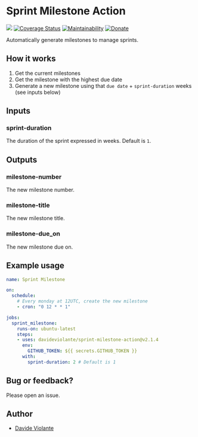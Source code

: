 # Sprint Milestone Action
[![](https://github.com/davideviolante/sprint-milestone-action/workflows/Node.js%20CI/badge.svg)](https://github.com/DavideViolante/sprint-milestone-action/actions?query=workflow%3A%22Node.js+CI%22) [![Coverage Status](https://coveralls.io/repos/github/DavideViolante/sprint-milestone-action/badge.svg?branch=master)](https://coveralls.io/github/DavideViolante/sprint-milestone-action?branch=master) [![Maintainability](https://api.codeclimate.com/v1/badges/60f9b3a6b4177a0bfe77/maintainability)](https://codeclimate.com/github/DavideViolante/sprint-milestone-action/maintainability) [![Donate](https://img.shields.io/badge/paypal-donate-179BD7.svg)](https://www.paypal.me/dviolante)

Automatically generate milestones to manage sprints.

## How it works
1. Get the current milestones
2. Get the milestone with the highest due date
3. Generate a new milestone using that `due date` + `sprint-duration` weeks (see inputs below)

## Inputs

### sprint-duration

The duration of the sprint expressed in weeks. Default is `1`.

## Outputs

### milestone-number

The new milestone number.

### milestone-title

The new milestone title.

### milestone-due_on

The new milestone due on.

## Example usage

```yaml
name: Sprint Milestone

on:
  schedule:
    # Every monday at 12UTC, create the new milestone
    - cron: "0 12 * * 1"

jobs:
  sprint_milestone:
    runs-on: ubuntu-latest
    steps:
    - uses: davideviolante/sprint-milestone-action@v2.1.4
      env:
        GITHUB_TOKEN: ${{ secrets.GITHUB_TOKEN }}
      with:
        sprint-duration: 2 # Default is 1
```

## Bug or feedback?
Please open an issue.

## Author
- [Davide Violante](https://github.com/DavideViolante)
